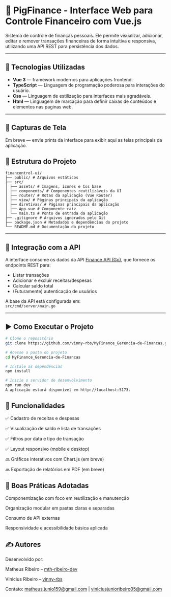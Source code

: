 # 🧾 PigFinance - Interface Web para Controle Financeiro com Vue.js

Sistema de controle de finanças pessoais. Ele permite visualizar, adicionar, editar e remover transações financeiras de forma intuitiva e responsiva, utilizando uma API REST para persistência dos dados.

---

## 🚀 Tecnologias Utilizadas

- **Vue 3** — framework  modernos para aplicações frontend.
- **TypeScript** — Linguagem de programação poderosa para interações do usuário.
- **Css** — Linguagem de estilização para interfaces mais agradáveis.
- **Html** — Linguagem de marcação para definir caixas de conteúdos e elementos nas paginas web.

---

## 📸 Capturas de Tela

Em breve — envie prints da interface para exibir aqui as telas principais da aplicação.


## 📂 Estrutura do Projeto

````
financontrol-ui/
├── public/ # Arquivos estáticos
├── src/
│ ├── assets/ # Imagens, ícones e Css base
│ ├── components/ # Componentes reutilizáveis da UI
│ ├── router/ # Rotas da aplicação (Vue Router)
│ ├── view/ # Páginas principais da aplicação
│ ├── diretivas/ # Páginas principais da aplicação
│ ├── App.vue # Componente raiz
│ └── main.ts # Ponto de entrada da aplicação
├── .gitignore # Arquivos ignorados pelo Git
├── package.json # Metadados e dependências do projeto
└── README.md # Documentação do projeto
````


---

## 🔌 Integração com a API

A interface consome os dados da API [Finance API (Go)](https://github.com/mth-ribeiro-dev/finance-api-go/tree/master), que fornece os endpoints REST para:

- Listar transações
- Adicionar e excluir receitas/despesas
- Calcular saldo total
- (Futuramente) autenticação de usuários

A base da API está configurada em:  
`src/cmd/server/main.go`

---

## ▶️ Como Executar o Projeto

```bash
# Clone o repositório
git clone https://github.com/vinny-rbs/MyFinance_Gerencia-de-Financas.git

# Acesse a pasta do projeto
cd MyFinance_Gerencia-de-Financas

# Instale as dependências
npm install

# Inicie o servidor de desenvolvimento
npm run dev
A aplicação estará disponível em http://localhost:5173.
```
## 📱 Funcionalidades

✅ Cadastro de receitas e despesas

✅ Visualização de saldo e lista de transações

✅ Filtros por data e tipo de transação

✅ Layout responsivo (mobile e desktop)

🔜 Gráficos interativos com Chart.js (em breve)

🔜 Exportação de relatórios em PDF (em breve)

## 🧱 Boas Práticas Adotadas

Componentização com foco em reutilização e manutenção

Organização modular em pastas claras e separadas

Consumo de API externas

Responsividade e acessibilidade básica aplicada

## ✍️ Autores

Desenvolvido por:

Matheus Ribeiro – [mth-ribeiro-dev](https://github.com/mth-ribeiro-dev)

Vinicius Ribeiro – [vinny-rbs](https://github.com/vinny-rbs)

Contato: matheus.junio159@gmail.com | viniciusjunioribeiro05@gmail.com
